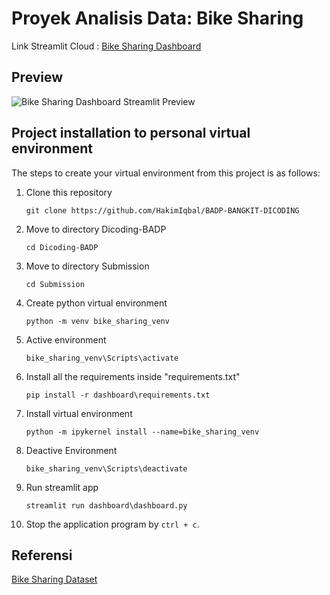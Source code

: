 # Proyek Analisis Data: Bike Sharing 
Link Streamlit Cloud : [Bike Sharing Dashboard](https://HakimIqbal-bike-sharing.streamlit.app/)

## Preview
![Bike Sharing Dashboard Streamlit Preview](https://raw.githubusercontent.com/HakimIqbal/BADP-BANGKIT-DICODING/main/Submission/preview.png)


## Project installation to personal virtual environment
The steps to create your virtual environment from this project is as follows:

1. Clone this repository
   ```
   git clone https://github.com/HakimIqbal/BADP-BANGKIT-DICODING
   ```

2. Move to directory Dicoding-BADP
   ```
   cd Dicoding-BADP
   ```

3. Move to directory Submission
   ```
   cd Submission
   ```

4. Create python virtual environment
   ```
   python -m venv bike_sharing_venv
   ```

5. Active environment
   ```
   bike_sharing_venv\Scripts\activate
   ```

6. Install all the requirements inside "requirements.txt"
   ```
   pip install -r dashboard\requirements.txt
   ```

7. Install virtual environment
   ```
   python -m ipykernel install --name=bike_sharing_venv
   ```

8. Deactive Environment
   ```
   bike_sharing_venv\Scripts\deactivate
   ```

9. Run streamlit app
   ```
   streamlit run dashboard\dashboard.py
   ```

10. Stop the application program by `ctrl + c`.

## Referensi
[Bike Sharing Dataset](https://drive.google.com/file/d/1Ro6csrOACtOsHPFKg9XlaZIlnNciHULW/view?usp=sharing)
